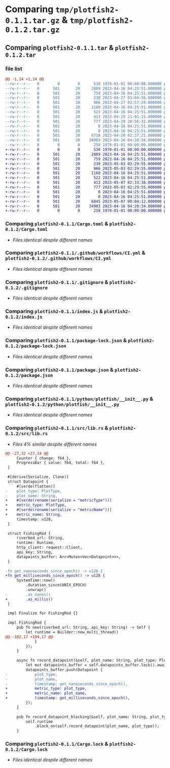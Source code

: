 # Comparing `tmp/plotfish2-0.1.1.tar.gz` & `tmp/plotfish2-0.1.2.tar.gz`

## Comparing `plotfish2-0.1.1.tar` & `plotfish2-0.1.2.tar`

### file list

```diff
@@ -1,14 +1,14 @@
--rw-r--r--   0        0        0      530 1970-01-01 00:00:00.000000 plotfish2-0.1.1/Cargo.toml
--rw-r--r--   0      501       20     2809 2023-04-16 04:25:51.000000 plotfish2-0.1.1/.github/workflows/CI.yml
--rw-r--r--   0      501       20      759 2023-04-16 04:25:51.000000 plotfish2-0.1.1/.gitignore
--rw-r--r--   0      501       20      238 2023-04-27 03:04:56.000000 plotfish2-0.1.1/example.py
--rw-r--r--   0      501       20      966 2023-04-27 02:57:29.000000 plotfish2-0.1.1/index.js
--rw-r--r--   0      501       20     1160 2023-04-16 04:25:51.000000 plotfish2-0.1.1/package-lock.json
--rw-r--r--   0      501       20      522 2023-04-16 04:25:51.000000 plotfish2-0.1.1/package.json
--rw-r--r--   0      501       20      413 2023-04-29 21:01:15.000000 plotfish2-0.1.1/pyproject.toml
--rw-r--r--   0      501       20      777 2023-04-29 20:56:32.000000 plotfish2-0.1.1/python/plotfish/__init__.py
--rw-r--r--   0      501       20        0 2023-04-16 04:25:51.000000 plotfish2-0.1.1/python/plotfish/plotfish.pyi
--rw-r--r--   0      501       20        0 2023-04-16 04:25:51.000000 plotfish2-0.1.1/python/plotfish/py.typed
--rw-r--r--   0      501       20     6718 2023-04-20 02:37:31.000000 plotfish2-0.1.1/src/lib.rs
--rw-r--r--   0      501       20    34903 2023-04-16 04:20:34.000000 plotfish2-0.1.1/Cargo.lock
--rw-r--r--   0        0        0      258 1970-01-01 00:00:00.000000 plotfish2-0.1.1/PKG-INFO
+-rw-r--r--   0        0        0      530 1970-01-01 00:00:00.000000 plotfish2-0.1.2/Cargo.toml
+-rw-r--r--   0      501       20     2809 2023-04-16 04:25:51.000000 plotfish2-0.1.2/.github/workflows/CI.yml
+-rw-r--r--   0      501       20      759 2023-04-16 04:25:51.000000 plotfish2-0.1.2/.gitignore
+-rw-r--r--   0      501       20      238 2023-05-03 02:29:55.000000 plotfish2-0.1.2/example.py
+-rw-r--r--   0      501       20      966 2023-05-03 02:29:55.000000 plotfish2-0.1.2/index.js
+-rw-r--r--   0      501       20     1160 2023-04-16 04:25:51.000000 plotfish2-0.1.2/package-lock.json
+-rw-r--r--   0      501       20      522 2023-04-16 04:25:51.000000 plotfish2-0.1.2/package.json
+-rw-r--r--   0      501       20      413 2023-05-07 02:33:38.000000 plotfish2-0.1.2/pyproject.toml
+-rw-r--r--   0      501       20      777 2023-05-03 02:29:55.000000 plotfish2-0.1.2/python/plotfish/__init__.py
+-rw-r--r--   0      501       20        0 2023-04-16 04:25:51.000000 plotfish2-0.1.2/python/plotfish/plotfish.pyi
+-rw-r--r--   0      501       20        0 2023-04-16 04:25:51.000000 plotfish2-0.1.2/python/plotfish/py.typed
+-rw-r--r--   0      501       20     6845 2023-05-07 00:04:12.000000 plotfish2-0.1.2/src/lib.rs
+-rw-r--r--   0      501       20    34903 2023-04-16 04:20:34.000000 plotfish2-0.1.2/Cargo.lock
+-rw-r--r--   0        0        0      258 1970-01-01 00:00:00.000000 plotfish2-0.1.2/PKG-INFO
```

### Comparing `plotfish2-0.1.1/Cargo.toml` & `plotfish2-0.1.2/Cargo.toml`

 * *Files identical despite different names*

### Comparing `plotfish2-0.1.1/.github/workflows/CI.yml` & `plotfish2-0.1.2/.github/workflows/CI.yml`

 * *Files identical despite different names*

### Comparing `plotfish2-0.1.1/.gitignore` & `plotfish2-0.1.2/.gitignore`

 * *Files identical despite different names*

### Comparing `plotfish2-0.1.1/index.js` & `plotfish2-0.1.2/index.js`

 * *Files identical despite different names*

### Comparing `plotfish2-0.1.1/package-lock.json` & `plotfish2-0.1.2/package-lock.json`

 * *Files identical despite different names*

### Comparing `plotfish2-0.1.1/package.json` & `plotfish2-0.1.2/package.json`

 * *Files identical despite different names*

### Comparing `plotfish2-0.1.1/python/plotfish/__init__.py` & `plotfish2-0.1.2/python/plotfish/__init__.py`

 * *Files identical despite different names*

### Comparing `plotfish2-0.1.1/src/lib.rs` & `plotfish2-0.1.2/src/lib.rs`

 * *Files 4% similar despite different names*

```diff
@@ -27,32 +27,34 @@
     Counter { change: f64 },
     ProgressBar { value: f64, total: f64 },
 }
 
 #[derive(Serialize, Clone)]
 struct Datapoint {
     #[serde(flatten)]
-    plot_type: PlotType,
-    plot_name: String,
+    #[serde(rename(serialize = "metricType"))]
+    metric_type: PlotType,
+    #[serde(rename(serialize = "metricName"))]
+    metric_name: String,
     timestamp: u128,
 }
 
 struct FishingRod {
     riverbed_url: String,
     runtime: Runtime,
     http_client: reqwest::Client,
     api_key: String,
     datapoints_buffer: Arc<Mutex<Vec<Datapoint>>>,
 }
 
-fn get_nanoseconds_since_epoch() -> u128 {
+fn get_milliseconds_since_epoch() -> u128 {
     SystemTime::now()
         .duration_since(UNIX_EPOCH)
         .unwrap()
-        .as_nanos()
+        .as_millis()
 }
 
 impl Finalize for FishingRod {}
 
 impl FishingRod {
     pub fn new(riverbed_url: String, api_key: String) -> Self {
         let runtime = Builder::new_multi_thread()
@@ -102,17 +104,17 @@
             }
         });
     }
 
     async fn record_datapoint(&self, plot_name: String, plot_type: PlotType) {
         let mut datapoints_buffer = self.datapoints_buffer.lock().await;
         datapoints_buffer.push(Datapoint {
-            plot_type,
-            plot_name,
-            timestamp: get_nanoseconds_since_epoch(),
+            metric_type: plot_type,
+            metric_name: plot_name,
+            timestamp: get_milliseconds_since_epoch(),
         });
     }
 
     pub fn record_datapoint_blocking(&self, plot_name: String, plot_type: PlotType) {
         self.runtime
             .block_on(self.record_datapoint(plot_name, plot_type));
     }
```

### Comparing `plotfish2-0.1.1/Cargo.lock` & `plotfish2-0.1.2/Cargo.lock`

 * *Files identical despite different names*

